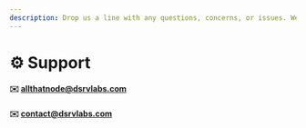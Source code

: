 ```yaml
---
description: Drop us a line with any questions, concerns, or issues. We're happy to help!
---
```


# ⚙ Support

####

#### ✉️   [allthatnode@dsrvlabs.com](mailto:allthatnode@dsrvlabs.com)

#### ✉️   [contact@dsrvlabs.com](mailto:contact@dsrvlabs.com)

####
